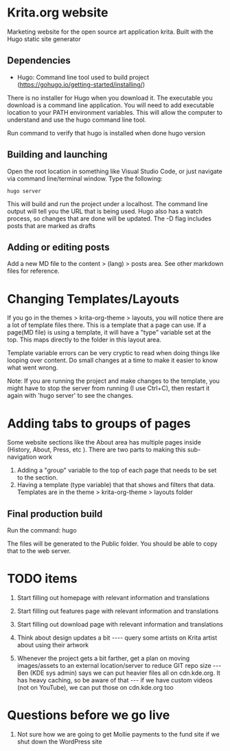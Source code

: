 # Krita.org website

Marketing website for the open source art application krita. Built with the Hugo static site generator

## Dependencies

- Hugo: Command line tool used to build project (https://gohugo.io/getting-started/installing/)

There is no installer for Hugo when you download it. The executable you download is a command line application. You will need to add executable location to your PATH environment variables. This will allow the computer to understand and use the hugo command line tool.

Run command to verify that hugo is installed when done
    hugo version


## Building and launching

Open the root location in something like Visual Studio Code, or just navigate via command line/terminal window. Type the following:

    hugo server

This will build and run the project under a localhost. The command line output will tell you the URL that is being used. Hugo also has a watch process, so changes that are done will be updated. The -D flag includes posts that are marked as drafts

## Adding or editing posts

Add a new MD file to the content > (lang) > posts area. See other markdown files for reference.

# Changing Templates/Layouts

If you go in the themes > krita-org-theme > layouts, you will notice there are a lot of template files there. This is a template that a page can use. If a page(MD file) is using a template, it will have a "type" variable set at the top. This maps directly to the folder in this layout area.

Template variable errors can be very cryptic to read when doing things like looping over content. Do small changes at a time to make it easier to know what went wrong.

Note: If you are running the project and make changes to the template, you might have to stop the server from running (I use Ctrl+C), then restart it again with 'hugo server' to see the changes.

# Adding tabs to groups of pages

Some website sections like the About area has multiple pages inside (History, About, Press, etc ). There are two parts to making this sub-navigation work
1. Adding a "group" variable to the top of each page that needs to be set to the section.
2. Having a template (type variable) that that shows and filters that data. Templates are in the theme > krita-org-theme > layouts folder



## Final production build

Run the command: 
    hugo

The files will be generated to the Public folder. You should be able to copy that to the web server.


# TODO items
1. Start filling out homepage with relevant information and translations
2. Start filling out features page with relevant information and translations
3. Start filling out download page with relevant information and translations

4. Think about design updates a bit
---- query some artists on Krita artist about using their artwork

5. Whenever the project gets a bit farther, get a plan on moving images/assets to an external location/server to reduce GIT repo size
--- Ben (KDE sys admin) says we can put heavier files all on cdn.kde.org. It has heavy caching, so be aware of that
--- if we have custom videos (not on YouTube), we can put those on cdn.kde.org too

# Questions before we go live
1. Not sure how we are going to get Mollie payments to the fund site if we shut down the WordPress site

